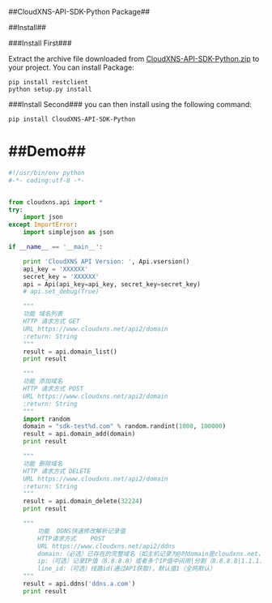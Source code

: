 ##CloudXNS-API-SDK-Python Package##


##Install##

###Install First###

Extract the archive file downloaded from [CloudXNS-API-SDK-Python.zip](https://github.com//CloudXNS/CloudXNS-API-SDK-Python/archive/master.zip) to your project.
You can install Package:
```shell
pip install restclient
python setup.py install
```

###Install Second###
you can then install using the following command:
```shell
pip install CloudXNS-API-SDK-Python
```

##Demo##
==================================================
```python
#!/usr/bin/env python
#-*- coding:utf-8 -*-


from cloudxns.api import *
try:
    import json
except ImportError:
    import simplejson as json

if __name__ == '__main__':

    print 'CloudXNS API Version: ', Api.vsersion()
    api_key = 'XXXXXX'
    secret_key = 'XXXXXX'
    api = Api(api_key=api_key, secret_key=secret_key)
    # api.set_debug(True)

    """
    功能 域名列表
    HTTP 请求方式 GET
    URL https://www.cloudxns.net/api2/domain
    :return: String
    """
    result = api.domain_list()
    print result

    """
    功能 添加域名
    HTTP 请求方式 POST
    URL https://www.cloudxns.net/api2/domain
    :return: String
    """
    import random
    domain = "sdk-test%d.com" % random.randint(1000, 100000)
    result = api.domain_add(domain)
    print result

    """
    功能 删除域名
    HTTP 请求方式 DELETE
    URL https://www.cloudxns.net/api2/domain
    :return: String
    """
    result = api.domain_delete(32224)
    print result

    """
        功能	DDNS快速修改解析记录值
        HTTP请求方式	POST
        URL	https://www.cloudxns.net/api2/ddns
        domain:（必选）已存在的完整域名（如主机记录为@时domain是cloudxns.net，为www时domain是www.cloudxns.net）
        ip:（可选）记录IP值（8.8.8.8）或者多个IP值中间用|分割（8.8.8.8|1.1.1.1）;为空时IP值由API自动获取客户端IP
        line_id:（可选）线路id(通过API获取)，默认值1（全网默认）
    """
    result = api.ddns('ddns.a.com')
    print result
```

